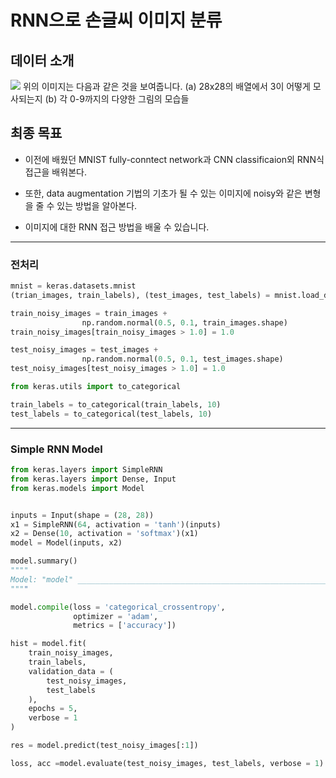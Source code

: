 
# RNN으로 손글씨 이미지 분류

## 데이터 소개
![](../../Data/Models/1.Simple_RNN.png)
위의 이미지는 다음과 같은 것을 보여줍니다.
(a) 28x28의 배열에서 3이 어떻게 모사되는지
(b) 각 0-9까지의 다양한 그림의 모습들


## 최종 목표

- 이전에 배웠던 MNIST fully-conntect network과 CNN classificaion외 RNN식 접근을 배워본다.

- 또한, data augmentation 기법의 기초가 될 수 있는 이미지에 noisy와 같은 변형을 줄 수 있는 방법을 알아본다.

- 이미지에 대한 RNN 접근 방법을 배울 수 있습니다.
---




### 전처리
``` python
mnist = keras.datasets.mnist
(trian_images, train_labels), (test_images, test_labels) = mnist.load_data()
```

``` python
train_noisy_images = train_images + 
				np.random.normal(0.5, 0.1, train_images.shape)
train_noisy_images[train_noisy_images > 1.0] = 1.0

test_noisy_images = test_images + 
				np.random.normal(0.5, 0.1, test_images.shape)
test_noisy_images[test_noisy_images > 1.0] = 1.0
```


``` python
from keras.utils import to_categorical

train_labels = to_categorical(train_labels, 10)
test_labels = to_categorical(test_labels, 10)
```
---


### Simple RNN Model
``` python
from keras.layers import SimpleRNN
from keras.layers import Dense, Input
from keras.models import Model


inputs = Input(shape = (28, 28))
x1 = SimpleRNN(64, activation = 'tanh')(inputs)
x2 = Dense(10, activation = 'softmax')(x1)
model = Model(inputs, x2)
```


```python
model.summary()
""""
Model: "model" _________________________________________________________________ Layer (type) Output Shape Param # ================================================================= input_1 (InputLayer) [(None, 28, 28)] 0 simple_rnn (SimpleRNN) (None, 64) 5952 dense (Dense) (None, 10) 650 ================================================================= Total params: 6602 (25.79 KB) Trainable params: 6602 (25.79 KB) Non-trainable params: 0 (0.00 Byte) _________________________________________________________________
""""
```


``` python
model.compile(loss = 'categorical_crossentropy', 
			  optimizer = 'adam',
			  metrics = ['accuracy'])
```


``` python
hist = model.fit(
	train_noisy_images,
	train_labels,
	validation_data = (
		test_noisy_images, 
		test_labels
	),
	epochs = 5,
	verbose = 1
)
```

``` python
res = model.predict(test_noisy_images[:1])

loss, acc =model.evaluate(test_noisy_images, test_labels, verbose = 1)
```